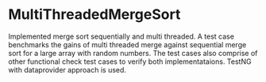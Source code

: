 MultiThreadedMergeSort
======================
Implemented merge sort sequentially and multi threaded. A test case benchmarks the gains of multi threaded merge against sequential merge sort for a large array with random numbers. The test cases also comprise of other functional check test cases to verify both implementataions. TestNG with dataprovider approach is used.

